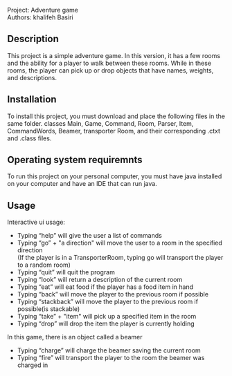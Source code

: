 Project: Adventure game <br/>
Authors: khalifeh Basiri

Description
------------ 
This project is a simple adventure game. In this version, 
it has a few rooms and the ability for a player to walk between these rooms. 
While in these rooms, the player can pick up or drop objects that have 
names, weights, and descriptions.


Installation
-------------
To install this project, you must download and place the following files in the same folder.
classes Main, Game, Command, 
Room, Parser, Item, CommandWords, Beamer, transporter Room, 
and their corresponding .ctxt and .class files.


Operating system requiremnts
-----------------------------
To run this project on your personal computer, you must have java installed on your computer 
and have an IDE that can run java.



Usage
------
Interactive ui usage:

- Typing “help” will give the user a list of commands
- Typing “go” + "a direction" will move the user to a room in the specified direction <br/>
(If the player is in a TransporterRoom, typing go will transport the player to a random room)
- Typing “quit” will quit the program
- Typing “look” will return a description of the current room
- Typing “eat” will eat food if the player has a food item in hand
- Typing “back” will move the player to the previous room if possible
- Typing “stackback” will move the player to the previous room if possible(is stackable)
- Typing “take” + "item" will pick up a specified item in the room
- Typing “drop” will drop the item the player is currently holding

In this game, there is an object called a beamer
- Typing “charge” will charge the beamer saving the current room
- Typing “fire” will transport the player to the room the beamer was charged in

